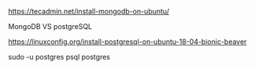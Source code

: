 https://tecadmin.net/install-mongodb-on-ubuntu/

MongoDB VS postgreSQL


https://linuxconfig.org/install-postgresql-on-ubuntu-18-04-bionic-beaver

sudo -u postgres psql postgres